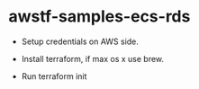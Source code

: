 # awstf-samples-ecs-rds



* Setup credentials on AWS side.

* Install terraform, if max os x use brew.

* Run terraform init
